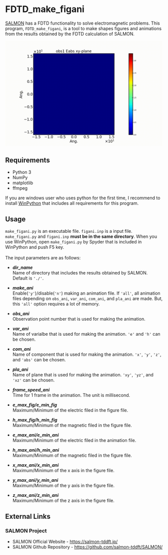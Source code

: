 # FDTD_make_figani

[SALMON](https://salmon-tddft.jp/) has a FDTD functionality to solve electromagnetic problems. This program, `FDTD_make_figani`, is a tool to make shapes figures and animations from the results obtained by the FDTD calculation of SALMON.

![figure](misc/sample.gif)

## Requirements

 - Python 3
 - NumPy
 - matplotlib
 - ffmpeg

If you are windows user who uses python for the first time, I recommend to install [WinPython](https://sourceforge.net/projects/winpython/) that includes all requirements for this program.

## Usage

`make_figani.py` is an executable file. `figani.inp` is a input file. `make_figani.py` and `figani.inp` **must be in the same directory**.  When you use WinPython, open `make_figani.py` by Spyder that is included in WinPython and push F5 key.<br><br>
The input parameters are as follows:<br>

- ***dir_name*** <br>
Name of directory that includes the results obtained by SALMON. Default is `'./'`.

- ***make_ani*** <br>
Enable(`'y'`)/disable(`'n'`) making an animation file. If `'all'`, all animation files depending on `obs_ani`, `var_ani`, `com_ani`, and `pla_ani` are made. But, this `'all'` option requires a lot of memory.

- ***obs_ani*** <br>
Observation point number that is used for making the animation.

- ***var_ani*** <br>
Name of varialbe that is used for making the animation. `'e'` and `'h'` can be chosen.

- ***com_ani*** <br>
Name of component that is used for making the animation. `'x'`, `'y'`, `'z'`, and `'abs'` can be chosen.

- ***pla_ani*** <br>
Name of plane that is used for making the animation. `'xy'`, `'yz'`, and `'xz'` can be chosen.

- ***frame_speed_ani*** <br>
Time for 1 frame in the animation. The unit is millisecond.

- ***e_max_fig/e_min_fig*** <br>
Maximum/Minimum of the electric filed in the figure file.

- ***h_max_fig/h_min_fig*** <br>
Maximum/Minimum of the magnetic filed in the figure file.

- ***e_max_ani/e_min_ani*** <br>
Maximum/Minimum of the electric filed in the animation file.

- ***h_max_ani/h_min_ani*** <br>
Maximum/Minimum of the magnetic filed in the figure file.

- ***x_max_ani/x_min_ani*** <br>
Maximum/Minimum of the x axis in the figure file.

- ***y_max_ani/y_min_ani*** <br>
Maximum/Minimum of the y axis in the figure file.

- ***z_max_ani/z_min_ani*** <br>
Maximum/Minimum of the z axis in the figure file.

## External Links

### SALMON Project
  - SALMON Official Website - https://salmon-tddft.jp/
  - SALMON Github Repository - https://github.com/salmon-tddft/SALMON/
